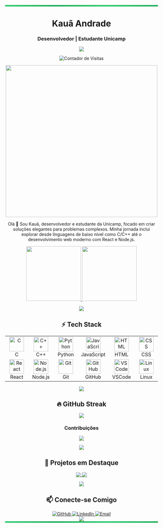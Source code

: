 <div align="center">
  <!-- Borda superior com efeito geométrico -->
  <div style="width:100%; height:5px; background: linear-gradient(90deg, #2ecc71, #27ae60, #2ecc71, #27ae60);"></div>
  
  <h1 align="center">Kauã Andrade</h1>
  <h3 align="center">Desenvolvedor | Estudante Unicamp</h3>
  
  <p align="center">
    <img src="https://readme-typing-svg.herokuapp.com?font=JetBrains+Mono&size=22&duration=3000&pause=1000&color=2ecc71&center=true&vCenter=true&width=440&lines=Desenvolvedor+Full+Stack;C/C%2B%2B+Enthusiast;Python+Explorer;JavaScript+Craftsman" />
  </p>

  <!-- Badge contador de visitantes -->
  <p align="center">
    <img src="https://komarev.com/ghpvc/?username=KauaAndrade-Unicamp&style=for-the-badge&color=2ecc71" alt="Contador de Visitas" />
  </p>
</div>

<p align="center">
  <img src="https://user-images.githubusercontent.com/74038190/212748842-9fcbad5b-6173-4175-8a61-521f3dbb7514.gif" width="500" />
</p>

<p align="center">
  Olá 👋 Sou Kauã, desenvolvedor e estudante da Unicamp, focado em criar soluções elegantes para problemas complexos. Minha jornada inclui explorar desde linguagens de baixo nível como C/C++ até o desenvolvimento web moderno com React e Node.js.
</p>

<!-- Cards de estatísticas com design hexagonal -->
<div align="center">
  <a href="https://github.com/KauaAndrade-Unicamp">
    <img height="180em" src="https://github-readme-stats.vercel.app/api?username=KauaAndrade-Unicamp&show_icons=true&theme=vue&hide_border=true&count_private=true&bg_color=00000000&include_all_commits=true&rank_icon=github" />
    <img height="180em" src="https://github-readme-stats.vercel.app/api/top-langs/?username=KauaAndrade-Unicamp&layout=compact&theme=vue&hide_border=true&bg_color=00000000" />
  </a>
</div>

<!-- Divisor estilizado -->
<p align="center">
  <img src="https://raw.githubusercontent.com/andreasbm/readme/master/assets/lines/aqua.png" />
</p>

<h2 align="center">⚡ Tech Stack</h2>

<!-- Stack de tecnologias em layout inovador -->
<div align="center">
  <table>
    <tr>
      <td align="center" width="96">
        <img src="https://skillicons.dev/icons?i=c" width="48" height="48" alt="C" />
        <br>C
      </td>
      <td align="center" width="96">
        <img src="https://skillicons.dev/icons?i=cpp" width="48" height="48" alt="C++" />
        <br>C++
      </td>
      <td align="center" width="96">
        <img src="https://skillicons.dev/icons?i=py" width="48" height="48" alt="Python" />
        <br>Python
      </td>
      <td align="center" width="96">
        <img src="https://skillicons.dev/icons?i=js" width="48" height="48" alt="JavaScript" />
        <br>JavaScript
      </td>
      <td align="center" width="96">
        <img src="https://skillicons.dev/icons?i=html" width="48" height="48" alt="HTML" />
        <br>HTML
      </td>
      <td align="center" width="96">
        <img src="https://skillicons.dev/icons?i=css" width="48" height="48" alt="CSS" />
        <br>CSS
      </td>
    </tr>
    <tr>
      <td align="center" width="96">
        <img src="https://skillicons.dev/icons?i=react" width="48" height="48" alt="React" />
        <br>React
      </td>
      <td align="center" width="96">
        <img src="https://skillicons.dev/icons?i=nodejs" width="48" height="48" alt="Node.js" />
        <br>Node.js
      </td>
      <td align="center" width="96">
        <img src="https://skillicons.dev/icons?i=git" width="48" height="48" alt="Git" />
        <br>Git
      </td>
      <td align="center" width="96">
        <img src="https://skillicons.dev/icons?i=github" width="48" height="48" alt="GitHub" />
        <br>GitHub
      </td>
      <td align="center" width="96">
        <img src="https://skillicons.dev/icons?i=vscode" width="48" height="48" alt="VSCode" />
        <br>VSCode
      </td>
      <td align="center" width="96">
        <img src="https://skillicons.dev/icons?i=linux" width="48" height="48" alt="Linux" />
        <br>Linux
      </td>
    </tr>
  </table>
</div>

<!-- Divisor estilizado -->
<p align="center">
  <img src="https://raw.githubusercontent.com/andreasbm/readme/master/assets/lines/aqua.png" />
</p>

<h2 align="center">🔥 GitHub Streak</h2>

<!-- Gráfico de contribuições estilizado -->
<div align="center">
  <img src="https://github-readme-streak-stats.herokuapp.com/?user=KauaAndrade-Unicamp&theme=vue&hide_border=true&background=00000000&stroke=2ecc71&ring=27ae60&fire=27ae60&currStreakNum=27ae60&sideNums=27ae60&currStreakLabel=2ecc71&sideLabels=2ecc71&dates=27ae60" />
</div>

<!-- Gráfico de contribuição -->
<div align="center">
  <h3>Contribuições</h3>
  <img src="https://github-profile-summary-cards.vercel.app/api/cards/profile-details?username=KauaAndrade-Unicamp&theme=vue" />
</div>

<!-- Divisor estilizado -->
<p align="center">
  <img src="https://raw.githubusercontent.com/andreasbm/readme/master/assets/lines/aqua.png" />
</p>

<h2 align="center">🧠 Projetos em Destaque</h2>

<!-- Cards de repositórios em layout inovador -->
<div align="center">
  <a href="https://github.com/KauaAndrade-Unicamp/Projeto-Recanto">
    <img align="center" src="https://github-readme-stats.vercel.app/api/pin/?username=KauaAndrade-Unicamp&repo=Projeto-Recanto&theme=vue&hide_border=true&bg_color=00000000" />
  </a>
  <a href="https://github.com/KauaAndrade-Unicamp/projeto-social">
    <img align="center" src="https://github-readme-stats.vercel.app/api/pin/?username=KauaAndrade-Unicamp&repo=projeto-social&theme=vue&hide_border=true&bg_color=00000000" />
  </a>
</div>

<!-- Divisor estilizado -->
<p align="center">
  <img src="https://raw.githubusercontent.com/andreasbm/readme/master/assets/lines/aqua.png" />
</p>

<h2 align="center">📫 Conecte-se Comigo</h2>

<div align="center">
  <a href="https://github.com/KauaAndrade-Unicamp" target="_blank">
    <img src="https://img.shields.io/badge/GitHub-181717?style=for-the-badge&logo=github&logoColor=white" alt="GitHub" />
  </a>
  <a href="https://www.linkedin.com/in/KauaAndrade-Unicamp/" target="_blank">
    <img src="https://img.shields.io/badge/LinkedIn-0A66C2?style=for-the-badge&logo=linkedin&logoColor=white" alt="LinkedIn" />
  </a>
  <a href="mailto:seu-email@example.com" target="_blank">
    <img src="https://img.shields.io/badge/Email-EA4335?style=for-the-badge&logo=gmail&logoColor=white" alt="Email" />
  </a>
</div>

<!-- Terminal typing effect -->
<div align="center">
  <img src="https://readme-typing-svg.herokuapp.com?font=JetBrains+Mono&size=25&duration=3000&pause=1000&color=2ecc71&center=true&vCenter=true&width=600&lines=Thanks+for+visiting!;Let's+build+something+amazing+together!" />
</div>

<!-- Borda inferior com efeito geométrico -->
<div style="width:100%; height:5px; background: linear-gradient(90deg, #2ecc71, #27ae60, #2ecc71, #27ae60);"></div>
